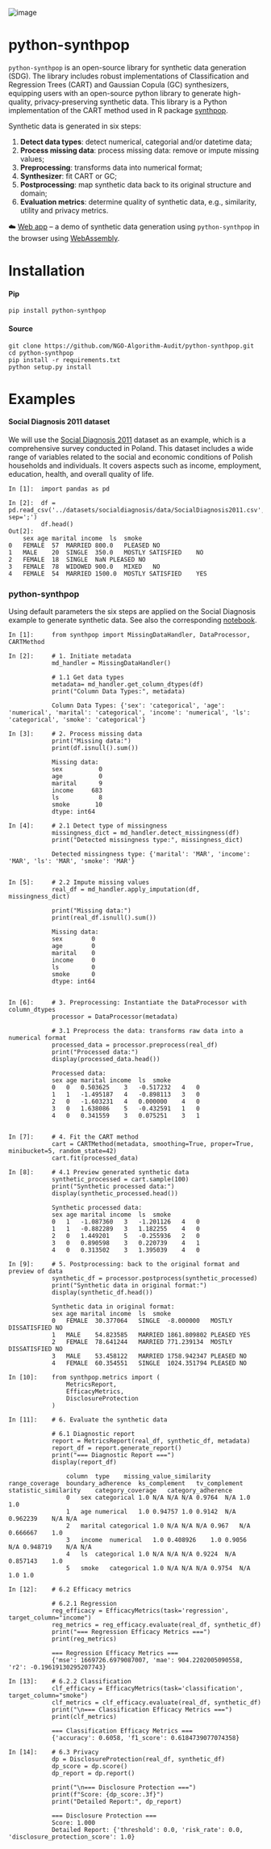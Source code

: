 ![image](https://raw.githubusercontent.com/NGO-Algorithm-Audit/python-synthpop/b09d3fe93ac21406199810e39e2a844dc1faefd0/images/Header.png)

# python-synthpop

```python-synthpop``` is an open-source library for synthetic data generation (SDG). The library includes robust implementations of Classification and Regression Trees (CART) and Gaussian Copula (GC) synthesizers, equipping users with an open-source python library to generate high-quality, privacy-preserving synthetic data. This library is a Python implementation of the CART method used in R package [synthpop](https://cran.r-project.org/web/packages/synthpop/index.html).

Synthetic data is generated in six steps:

1. **Detect data types**: detect numerical, categorial and/or datetime data;
2. **Process missing data**: process missing data: remove or impute missing values;
3. **Preprocessing**: transforms data into numerical format;
4. **Synthesizer**: fit CART or GC;
5. **Postprocessing**: map synthetic data back to its original structure and domain;
6. **Evaluation metrics**: determine quality of synthetic data, e.g., similarity, utility and privacy metrics. 

☁️ [Web app](https://algorithmaudit.eu/technical-tools/sdg/#web-app) – a demo of synthetic data generation using `python-synthpop` in the browser using [WebAssembly](https://github.com/NGO-Algorithm-Audit/local-first-web-tool).

# Installation

#### Pip

```
pip install python-synthpop
```

#### Source

```
git clone https://github.com/NGO-Algorithm-Audit/python-synthpop.git
cd python-synthpop
pip install -r requirements.txt
python setup.py install
```

# Examples

#### Social Diagnosis 2011 dataset
We will use the [Social Diagnosis 2011](https://search.r-project.org/CRAN/refmans/synthpop/html/SD2011.html) dataset as an example, which is a comprehensive survey conducted in Poland. This dataset includes a wide range of variables related to the social and economic conditions of Polish households and individuals. It covers aspects such as income, employment, education, health, and overall quality of life. 

```
In [1]:  import pandas as pd

In [2]:  df = pd.read_csv('../datasets/socialdiagnosis/data/SocialDiagnosis2011.csv', sep=';')
         df.head()
Out[2]:
	sex	age	marital	income	ls	smoke
0	FEMALE	57	MARRIED	800.0	PLEASED	NO
1	MALE	20	SINGLE	350.0	MOSTLY SATISFIED	NO
2	FEMALE	18	SINGLE	NaN	PLEASED	NO
3	FEMALE	78	WIDOWED	900.0	MIXED	NO
4	FEMALE	54	MARRIED	1500.0	MOSTLY SATISFIED	YES

```

### python-synthpop

Using default parameters the six steps are applied on the Social Diagnosis example to generate synthetic data. See also the corresponding [notebook](./example_notebooks/00_readme.ipynb).

```
In [1]:     from synthpop import MissingDataHandler, DataProcessor, CARTMethod

In [2]:     # 1. Initiate metadata
            md_handler = MissingDataHandler()

            # 1.1 Get data types
            metadata= md_handler.get_column_dtypes(df)
            print("Column Data Types:", metadata)

            Column Data Types: {'sex': 'categorical', 'age': 'numerical', 'marital': 'categorical', 'income': 'numerical', 'ls': 'categorical', 'smoke': 'categorical'}

In [3]:     # 2. Process missing data
            print("Missing data:")
            print(df.isnull().sum())

            Missing data:
            sex          0
            age          0
            marital      9
            income     683
            ls           8
            smoke       10
            dtype: int64

In [4]:     # 2.1 Detect type of missingness
            missingness_dict = md_handler.detect_missingness(df)
            print("Detected missingness type:", missingness_dict)

            Detected missingness type: {'marital': 'MAR', 'income': 'MAR', 'ls': 'MAR', 'smoke': 'MAR'}


In [5]:     # 2.2 Impute missing values
            real_df = md_handler.apply_imputation(df, missingness_dict)

            print("Missing data:")
            print(real_df.isnull().sum())

            Missing data:
            sex        0
            age        0
            marital    0
            income     0
            ls         0
            smoke      0
            dtype: int64


In [6]:     # 3. Preprocessing: Instantiate the DataProcessor with column_dtypes
            processor = DataProcessor(metadata)

            # 3.1 Preprocess the data: transforms raw data into a numerical format
            processed_data = processor.preprocess(real_df)
            print("Processed data:")
            display(processed_data.head())

            Processed data:
            sex	age	marital	income	ls	smoke
            0	0	0.503625	3	-0.517232	4	0
            1	1	-1.495187	4	-0.898113	3	0
            2	0	-1.603231	4	0.000000	4	0
            3	0	1.638086	5	-0.432591	1	0
            4	0	0.341559	3	0.075251	3	1


In [7]:     # 4. Fit the CART method
            cart = CARTMethod(metadata, smoothing=True, proper=True, minibucket=5, random_state=42)
            cart.fit(processed_data)

In [8]:     # 4.1 Preview generated synthetic data
            synthetic_processed = cart.sample(100)
            print("Synthetic processed data:")
            display(synthetic_processed.head())

            Synthetic processed data:
            sex	age	marital	income	ls	smoke
            0	1	-1.087360	3	-1.201126	4	0
            1	1	-0.882289	3	1.182255	4	0
            2	0	1.449201	5	-0.255936	2	0
            3	0	0.890598	3	0.220739	4	1
            4	0	0.313502	3	1.395039	4	0

In [9]:     # 5. Postprocessing: back to the original format and preview of data
            synthetic_df = processor.postprocess(synthetic_processed)
            print("Synthetic data in original format:")
            display(synthetic_df.head())

            Synthetic data in original format:
            sex	age	marital	income	ls	smoke
            0	FEMALE	30.377064	SINGLE	-8.000000	MOSTLY DISSATISFIED	NO
            1	MALE	54.823585	MARRIED	1861.809802	PLEASED	YES
            2	FEMALE	78.641244	MARRIED	771.239134	MOSTLY DISSATISFIED	NO
            3	MALE	53.458122	MARRIED	1758.942347	PLEASED	NO
            4	FEMALE	60.354551	SINGLE	1024.351794	PLEASED	NO

In [10]:    from synthpop.metrics import (
                MetricsReport,
                EfficacyMetrics,
                DisclosureProtection
            )

In [11]:    # 6. Evaluate the synthetic data

            # 6.1 Diagnostic report
            report = MetricsReport(real_df, synthetic_df, metadata)
            report_df = report.generate_report()
            print("=== Diagnostic Report ===")
            display(report_df)

            	column	type	missing_value_similarity	range_coverage	boundary_adherence	ks_complement	tv_complement	statistic_similarity	category_coverage	category_adherence
                0	sex	categorical	1.0	N/A	N/A	N/A	0.9764	N/A	1.0	1.0
                1	age	numerical	1.0	0.94757	1.0	0.9142	N/A	0.962239	N/A	N/A
                2	marital	categorical	1.0	N/A	N/A	N/A	0.967	N/A	0.666667	1.0
                3	income	numerical	1.0	0.408926	1.0	0.9056	N/A	0.948719	N/A	N/A
                4	ls	categorical	1.0	N/A	N/A	N/A	0.9224	N/A	0.857143	1.0
                5	smoke	categorical	1.0	N/A	N/A	N/A	0.9754	N/A	1.0	1.0

In [12]:    # 6.2 Efficacy metrics

            # 6.2.1 Regression
            reg_efficacy = EfficacyMetrics(task='regression', target_column="income")
            reg_metrics = reg_efficacy.evaluate(real_df, synthetic_df)
            print("=== Regression Efficacy Metrics ===")
            print(reg_metrics)

            === Regression Efficacy Metrics ===
            {'mse': 1669726.6979087007, 'mae': 904.2202005090558, 'r2': -0.19619130295207743}

In [13]:    # 6.2.2 Classification
            clf_efficacy = EfficacyMetrics(task='classification', target_column="smoke")
            clf_metrics = clf_efficacy.evaluate(real_df, synthetic_df)
            print("\n=== Classification Efficacy Metrics ===")
            print(clf_metrics)

            === Classification Efficacy Metrics ===
            {'accuracy': 0.6058, 'f1_score': 0.6184739077074358}

In [14]:    # 6.3 Privacy
            dp = DisclosureProtection(real_df, synthetic_df)
            dp_score = dp.score()
            dp_report = dp.report()

            print("\n=== Disclosure Protection ===")
            print(f"Score: {dp_score:.3f}")
            print("Detailed Report:", dp_report)

            === Disclosure Protection ===
            Score: 1.000
            Detailed Report: {'threshold': 0.0, 'risk_rate': 0.0, 'disclosure_protection_score': 1.0}
```